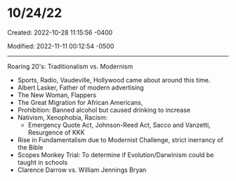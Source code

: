 # 10/24/22

Created: 2022-10-28 11:15:56 -0400

Modified: 2022-11-11 00:12:54 -0500

---

Roaring 20's: Traditionalism vs. Modernism

-   Sports, Radio, Vaudeville, Hollywood came about around this time.
-   Albert Lasker, Father of modern advertising
-   The New Woman, Flappers
-   The Great Migration for African Americans,
-   Prohibition: Banned alcohol but caused drinking to increase
-   Nativism, Xenophobia, Racism:
    -   Emergency Quote Act, Johnson-Reed Act, Sacco and Vanzetti, Resurgence of KKK
-   Rise in Fundamentalism due to Modernist Challenge, strict inerrancy of the Bible
-   Scopes Monkey Trial: To determine if Evolution/Darwinism could be taught in schools
-   Clarence Darrow vs. William Jennings Bryan






